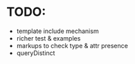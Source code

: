 TODO:
=====

* template include mechanism
* richer test & examples
* markups to check type & attr presence
* queryDistinct




